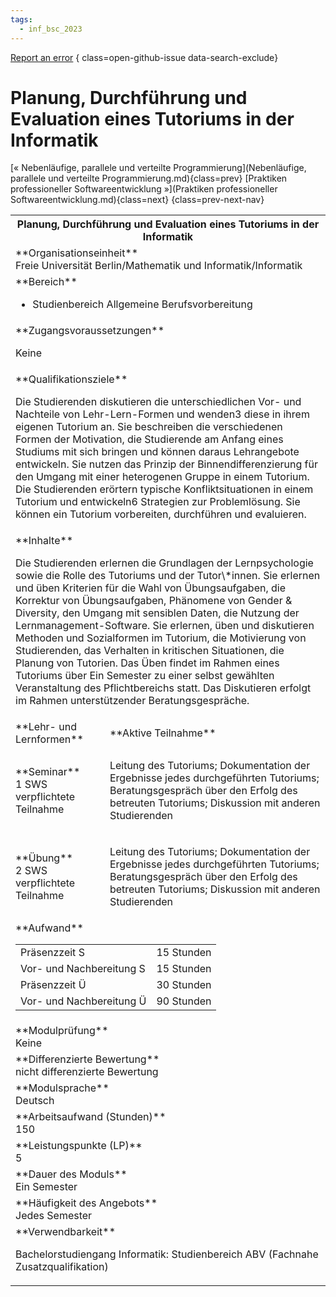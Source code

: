 ```yaml
---
tags:
  - inf_bsc_2023
---
```

[Report an error](https://github.com/SGSSGene/FUB-SUP/issues/new?title=Error%20in%20%22Planung%2C%20Durchf%C3%BChrung%20und%20Evaluation%20eines%20Tutoriums%20in%20der%20Informatik%22&body=There%20seems%20to%20be%20an%20error%20in%20module%20%22Planung%2C%20Durchf%C3%BChrung%20und%20Evaluation%20eines%20Tutoriums%20in%20der%20Informatik%22%2E%0A%0A%3CDescribe%20here%20a%20slightly%20more%20detailed%20description%20of%20what%20is%20wrong%3E&labels=bug)
{ class=open-github-issue data-search-exclude}

# Planung, Durchführung und Evaluation eines Tutoriums in der Informatik

[« Nebenläufige, parallele und verteilte Programmierung](Nebenläufige, parallele und verteilte Programmierung.md){class=prev}
[Praktiken professioneller Softwareentwicklung »](Praktiken professioneller Softwareentwicklung.md){class=next}
{class=prev-next-nav}

<table markdown id="moduledesc">
<tr markdown class="moduledesc_head"><th colspan="2">Planung, Durchführung und Evaluation eines Tutoriums in der Informatik </th></tr>
<tr markdown><td colspan="2">**Organisationseinheit**   <br>Freie Universität Berlin/Mathematik und Informatik/Informatik</td></tr>

<tr markdown><td colspan="2">**Bereich**<br>


- Studienbereich Allgemeine Berufsvorbereitung

</td></tr>

<tr markdown><td colspan="2">**Zugangsvoraussetzungen** <br>

Keine


</td></tr>
<tr markdown><td colspan="2">**Qualifikationsziele**    <br>

Die Studierenden diskutieren die unterschiedlichen Vor- und Nachteile von
Lehr-Lern-Formen und wenden3 diese in ihrem eigenen Tutorium an. Sie
beschreiben die verschiedenen Formen der Motivation, die Studierende am
Anfang eines Studiums mit sich bringen und können daraus Lehrangebote
entwickeln. Sie nutzen das Prinzip der Binnendifferenzierung für den Umgang
mit einer heterogenen Gruppe in einem Tutorium. Die Studierenden erörtern
typische Konfliktsituationen in einem Tutorium und entwickeln6 Strategien
zur Problemlösung. Sie können ein Tutorium vorbereiten, durchführen und
evaluieren.


</td></tr>
<tr markdown><td colspan="2">**Inhalte**                <br>

Die Studierenden erlernen die Grundlagen der Lernpsychologie sowie die Rolle
des Tutoriums und der Tutor\\*innen. Sie erlernen und üben Kriterien für die
Wahl von Übungsaufgaben, die Korrektur von Übungsaufgaben, Phänomene von
Gender & Diversity, den Umgang mit sensiblen Daten, die Nutzung der
Lernmanagement-Software. Sie erlernen, üben und diskutieren Methoden und
Sozialformen im Tutorium, die Motivierung von Studierenden, das Verhalten in
kritischen Situationen, die Planung von Tutorien. Das Üben findet im Rahmen
eines Tutoriums über Ein Semester zu einer selbst gewählten Veranstaltung
des Pflichtbereichs statt. Das Diskutieren erfolgt im Rahmen unterstützender
Beratungsgespräche.


</td></tr>

<tr markdown><td>**Lehr- und Lernformen**</td><td>**Aktive Teilnahme**</td></tr>
<tr markdown><td> **Seminar** <br>1 SWS <br> verpflichtete Teilnahme</td><td>

Leitung des Tutoriums; Dokumentation der Ergebnisse jedes durchgeführten Tutoriums; Beratungsgespräch über den Erfolg des betreuten Tutoriums; Diskussion mit anderen Studierenden
</td></tr>
<tr markdown><td> **Übung** <br>2 SWS <br> verpflichtete Teilnahme</td><td>

Leitung des Tutoriums; Dokumentation der Ergebnisse jedes durchgeführten Tutoriums; Beratungsgespräch über den Erfolg des betreuten Tutoriums; Diskussion mit anderen Studierenden
</td></tr>
<tr markdown><td colspan="2">**Aufwand**                <br>
<table class="aufwand_table">
<tr><td>Präsenzzeit S</td><td>15 Stunden</td></tr>
<tr><td>Vor- und Nachbereitung S</td><td>15 Stunden</td></tr>
<tr><td>Präsenzzeit Ü</td><td>30 Stunden</td></tr>
<tr><td>Vor- und Nachbereitung Ü</td><td>90 Stunden</td></tr>
</table>

</td></tr>
<tr markdown><td colspan="2">**Modulprüfung**             <br>Keine


</td></tr>
<tr markdown><td colspan="2">**Differenzierte Bewertung** <br>nicht differenzierte Bewertung

</td></tr>
<tr markdown><td colspan="2">**Modulsprache**             <br>Deutsch</td></tr>
<tr markdown><td colspan="2">**Arbeitsaufwand (Stunden)** <br>150</td></tr>
<tr markdown><td colspan="2">**Leistungspunkte (LP)**     <br>5</td></tr>
<tr markdown><td colspan="2">**Dauer des Moduls**         <br>Ein Semester</td></tr>
<tr markdown><td colspan="2">**Häufigkeit des Angebots**  <br>Jedes Semester</td></tr>
<tr markdown><td colspan="2">**Verwendbarkeit**           <br>

Bachelorstudiengang Informatik: Studienbereich ABV (Fachnahe
Zusatzqualifikation)


</td></tr>


</table>
